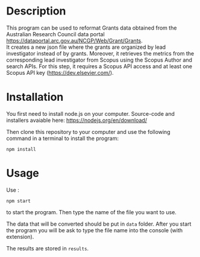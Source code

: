 # Description
This program can be used to reformat Grants data obtained from the Australian Research Council data portal https://dataportal.arc.gov.au/NCGP/Web/Grant/Grants.  
It creates a new json file where the grants are organized by lead investigator instead of by grants. Moreover, it retrieves the metrics from the corresponding lead investigator from Scopus using the Scopus Author and search APIs. For this step, it requires a Scopus API access and at least one Scopus API key (https://dev.elsevier.com/).

# Installation
You first need to install node.js on your computer. Source-code and installers avaiable here: https://nodejs.org/en/download/


Then clone this repository to your computer and use the following command in a terminal to install the program:   
```node
npm install
```
# Usage
Use : 
```node
npm start
```
to start the program. Then type the name of the file you want to use. 

The data that will be converted should be put in ```data``` folder. After you start the program you will be ask to type the file name into the console (with extension). 

The results are stored in ```results```. 
